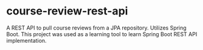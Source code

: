 # course-review-rest-api
A REST API to pull course reviews from a JPA repository. Utilizes Spring Boot. This project was used as a learning tool to learn Spring Boot REST API implementation.
